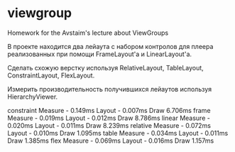 # viewgroup
Homework for the Avstaim's lecture about ViewGroups

В проекте находится два лейаута с набором контролов для плеера реализованных при помощи FrameLayout'a и LinearLayout'a.

Сделать схожую верстку используя RelativeLayout, TableLayout, ConstraintLayout, FlexLayout.

Измерить производительность получившихся лейаутов используя HierarchyViewer.

constraint Measure - 0.149ms Layout - 0.007ms Draw 6.706ms
frame      Measure - 0.019ms Layout - 0.012ms Draw 8.786ms
linear     Measure - 0.020ms Layout - 0.011ms Draw 8.239ms
relative   Measure - 0.072ms Layout - 0.010ms Draw 1.095ms
table      Measure - 0.034ms Layout - 0.011ms Draw 1.385ms
flex       Measure - 0.069ms Layout - 0.016ms Draw 1.157ms